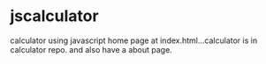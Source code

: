 # jscalculator
calculator using javascript
home page at index.html...calculator is in calculator repo.
and also have a about page.
